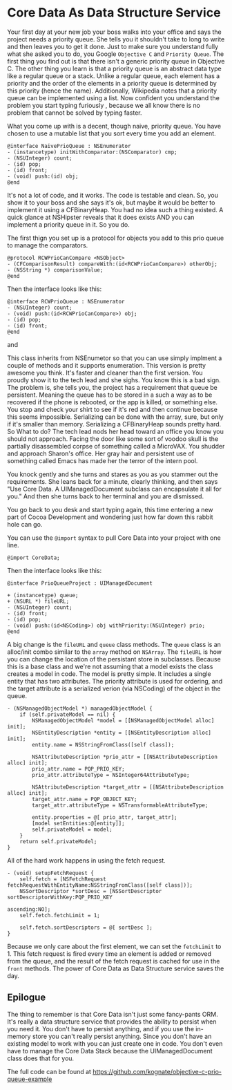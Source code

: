 Core Data As Data Structure Service
===================================

Your first day at your new job your boss walks into your office and
says the project needs a priority queue. She tells you it shouldn't
take to long to write and then leaves you to get it done. Just to make
sure you understand fully what she asked you to do, you Google
`Objective C` and `Priority Queue`. The first thing you find out is
that there isn't a generic priority queue in Objective C. The other
thing you learn is that a priority queue is an abstract data type like
a regular queue or a stack. Unlike a regular queue, each element has a
priority and the order of the elements in a priority queue is
determined by this priority (hence the name). Additionally, Wikipedia
notes that a priority queue can be implemented using a list. Now
confident you understand the problem you start typing furiously ,
because we all know there is no problem that cannot be solved by
typing faster.

What you come up with is a decent, though naive, priority queue. You
have chosen to use a mutable list that you sort every time you add an
element.  

    @interface NaivePrioQueue : NSEnumerator
    - (instancetype) initWithComparator:(NSComparator) cmp;
    - (NSUInteger) count;
    - (id) pop;
    - (id) front;
    - (void) push:(id) obj;
    @end


It's not a lot of code, and it works. The code is testable and clean.
So, you show it to your boss and she says it's ok, but maybe it would
be better to implement it using a CFBinaryHeap. You had no idea such a
thing existed. A quick glance at NSHipster reveals that it does exists
AND you can implement a priority queue in it. So you do.

The first thign you set up is a protocol for objects you add to this prio queue
to manage the comparators.

    @protocol RCWPrioCanCompare <NSObject>
    - (CFComparisonResult) compareWith:(id<RCWPrioCanCompare>) otherObj;
    - (NSString *) comparisonValue;
    @end


Then the interface looks like this:

    @interface RCWPrioQueue : NSEnumerator
    - (NSUInteger) count;
    - (void) push:(id<RCWPrioCanCompare>) obj;
    - (id) pop;
    - (id) front;
    @end

and 

This class inherits from NSEnumetor so that you can use simply
implment a couple of methods and it supports enumeration. This version
is pretty awesome you think. It's faster and cleaner than the first
version. You proudly show it to the tech lead and she sighs. You know
this is a bad sign. The problem is, she tells you, the project has a
requirement that queue be persistent. Meaning the queue has to be
stored in a such a way as to be recovered if the phone is rebooted, or
the app is killed, or something else. You stop and check your shirt to
see if it's red and then continue because this seems impossible.
Serializing can be done with the array, sure, but only if it's smaller
than memory. Serializing a CFBinaryHeap sounds pretty hard. So What to
do? The tech lead nods her head toward an office you know you should
not approach. Facing the door like some sort of voodoo skull is the
partially disassembled corpse of something called a MicroVAX. You
shudder and approach Sharon's office. Her gray hair and persistent use
of something called Emacs has made her the terror of the intern pool.

You knock gently and she turns and stares as you as you stammer out
the requirements. She leans back for a minute, clearly thinking, and
then says "Use Core Data. A UIManagedDocument subclass can encapsulate
it all for you." And then she turns back to her terminal and you are
dismissed.

You go back to you desk and start typing again, this time entering a
new part of Cocoa Development and wondering just how far down this
rabbit hole can go.

You can use the `@import` syntax to pull Core Data into your project with one line.  

    @import CoreData;    

Then the interface looks like this:

    @interface PrioQueueProject : UIManagedDocument

    + (instancetype) queue;
    + (NSURL *) fileURL;
    - (NSUInteger) count;
    - (id) front;
    - (id) pop;
    - (void) push:(id<NSCoding>) obj withPriority:(NSUInteger) prio;
    @end

A big change is the `fileURL` and `queue` class methods. The `queue`
class is an alloc/init combo similar to the `array` method on
`NSArray`. The `fileURL` is how you can change the location of the
persistant store in subclasses. Because this is a base class and we're
not assuming that a model exists the class creates a model in code.
The model is pretty simple. It includes a single entity that has two
attributes. The priority attribute is used for ordering, and the
target attribute is a serialized verion (via NSCoding) of the object
in the queue.

    - (NSManagedObjectModel *) managedObjectModel {
        if (self.privateModel == nil) {
            NSManagedObjectModel *model = [[NSManagedObjectModel alloc] init];
            NSEntityDescription *entity = [[NSEntityDescription alloc] init];
            entity.name = NSStringFromClass([self class]);
            
            NSAttributeDescription *prio_attr = [[NSAttributeDescription alloc] init];
            prio_attr.name = PQP_PRIO_KEY;
            prio_attr.attributeType = NSInteger64AttributeType;
            
            NSAttributeDescription *target_attr = [[NSAttributeDescription alloc] init];
            target_attr.name = PQP_OBJECT_KEY;
            target_attr.attributeType = NSTransformableAttributeType;
            
            entity.properties = @[ prio_attr, target_attr];
            [model setEntities:@[entity]];
            self.privateModel = model;
        }
        return self.privateModel;
    }

All of the hard work happens in using the fetch request.  

    - (void) setupFetchRequest {
        self.fetch = [NSFetchRequest fetchRequestWithEntityName:NSStringFromClass([self class])];
        NSSortDescriptor *sortDesc = [NSSortDescriptor sortDescriptorWithKey:PQP_PRIO_KEY
                                                               ascending:NO];
        self.fetch.fetchLimit = 1;

        self.fetch.sortDescriptors = @[ sortDesc ];
    }

Because we only care about the first element, we can set the
`fetchLimit` to 1. This fetch request is fired every time an element
is added or removed from the queue, and the result of the fetch
request is cached for use in the `front` methods. The power of Core
Data as Data Structure service saves the day.

## Epilogue

The thing to remember is that Core Data isn't just some fancy-pants
ORM. It's really a data structure service that provides the ability to
persist when you need it. You don't have to persist anything, and if
you use the in-memory store you can't really persist anything. Since
you don't have an existing model to work with you can just create one
in code. You don't even have to manage the Core Data Stack because the
UIManagedDocument class does that for you.

The full code can be found at https://github.com/kognate/objective-c-prio-queue-example
